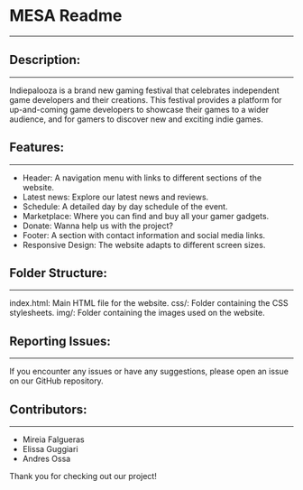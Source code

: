 # MESA Readme
---

## Description:
---
Indiepalooza is a brand new gaming festival that celebrates independent game developers and their creations. This festival provides a platform for up-and-coming game developers to showcase their games to a wider audience, and for gamers to discover new and exciting indie games.

## Features:
---
- Header: A navigation menu with links to different sections of the website.
- Latest news: Explore our latest news and reviews.
- Schedule: A detailed day by day schedule of the event.
- Marketplace: Where you can find and buy all your gamer gadgets.
- Donate: Wanna help us with the project?
- Footer: A section with contact information and social media links.
- Responsive Design: The website adapts to different screen sizes.

## Folder Structure:
---
index.html: Main HTML file for the website.
css/: Folder containing the CSS stylesheets.
img/: Folder containing the images used on the website.

## Reporting Issues:
---
If you encounter any issues or have any suggestions, please open an issue on our GitHub repository.

## Contributors:
---
- Mireia Falgueras
- Elissa Guggiari
- Andres Ossa

Thank you for checking out our project!